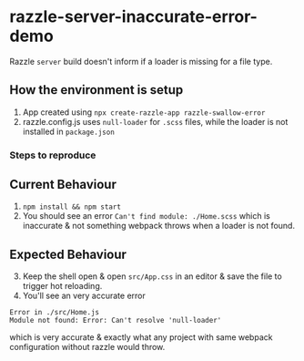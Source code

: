 # razzle-server-inaccurate-error-demo
Razzle `server` build doesn't inform if a loader is missing for a file type.

## How the environment is setup
1. App created using `npx create-razzle-app razzle-swallow-error`
2. razzle.config.js uses `null-loader` for `.scss` files, while the loader is not installed in `package.json`

### Steps to reproduce
## Current Behaviour
1. `npm install && npm start`
2. You should see an error `Can't find module: ./Home.scss` which is inaccurate & not something webpack throws when a loader is not found.

## Expected Behaviour
3. Keep the shell open & open `src/App.css` in an editor & save the file to trigger hot reloading.
4. You'll see an very accurate error
```
Error in ./src/Home.js
Module not found: Error: Can't resolve 'null-loader'
```

which is very accurate & exactly what any project with same webpack configuration without razzle would throw.
